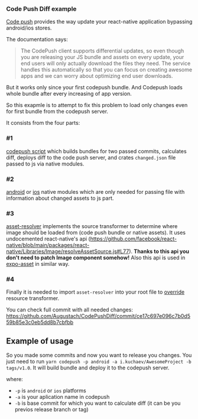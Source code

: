 ### Code Push Diff example
[Code push](https://github.com/microsoft/react-native-code-push) provides the way update your react-native application bypassing android/ios stores.

The documentation says:
> The CodePush client supports differential updates, so even though you are releasing your JS bundle and assets on every update, your end users will only actually download the files they need. The service handles this automatically so that you can focus on creating awesome apps and we can worry about optimizing end user downloads.

But it works only since your first codepush bundle. And Codepush loads whole bundle after every increasing of app version.

So this exapmle is to attempt to fix this problem to load only changes even for first bundle from the codepush server.

It consists from the four parts:

### #1
[codepush script](scripts/codepush.js) which builds bundles for two passed commits, calculates diff, deploys diff to the code push server, and crates `changed.json` file passed to js via native modules.

### #2
[android](android/app/src/main/java/com/codepushdiff/AssetsModule.kt) or [ios](ios/AssetsModule.swift) native modules which are only needed for passing  file with information about changed assets to js part.

### #3
[asset-resolver](src/assets-resolver.ts) implements the source transformer to determine where image should be loaded from (code push bundle or native assets).
It uses undocemented react-native's api (https://github.com/facebook/react-native/blob/main/packages/react-native/Libraries/Image/resolveAssetSource.js#L77). **Thanks to this api you don't need to patch Image component somehow!** Also this api is used in [expo-asset](https://github.com/expo/expo/blob/sdk-48/packages/expo-asset/src/Asset.fx.ts#L7) in similar way.

### #4
Finally it is needed to import `asset-resolver` into your root file to [override](/App.tsx) resource transformer.

You can check full commit with all needed changes: https://github.com/Augustach/CodePushDiff/commit/ce17c697e096c7b0d559b85e3c0eb5dd8b7cbfbb


## Example of usage
So you made some commits and now you want to release you changes.
You just need to run `yarn codepush -p android -a i.kuchaev/AwesomeProject -b tags/v1.0`. It will build bundle and deploy it to the codepush server.

where:
- `-p` is `android` or `ios` platforms
- `-a` is your aplication name in codepush
- `-b` is base commit for which you want to calculate diff (it can be you previos release branch or tag)
